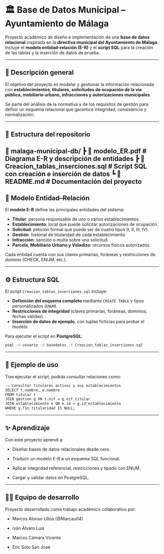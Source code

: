 # 🏛️ Base de Datos Municipal – Ayuntamiento de Málaga

Proyecto académico de diseño e implementación de una **base de datos relacional** inspirada en la **directiva municipal del Ayuntamiento de Málaga**.  
Incluye el **modelo entidad–relación (E-R)** y el **script SQL** para la creación de las tablas y la inserción de datos de prueba.

---

## 📄 Descripción general

El objetivo del proyecto es modelar y gestionar la información relacionada con **establecimientos, titulares, solicitudes de ocupación de la vía pública, mobiliario urbano, infracciones y autorizaciones municipales**.

Se parte del análisis de la normativa y de los requisitos de gestión para definir un esquema relacional que garantice integridad, consistencia y normalización.

---

## 🧩 Estructura del repositorio

📂 malaga-municipal-db/
┣ 📜 modelo_ER.pdf # Diagrama E-R y descripción de entidades
┣ 📜 Creacion_tablas_inserciones.sql # Script SQL con creación e inserción de datos
┗ 📘 README.md # Documentación del proyecto
---

## 🧠 Modelo Entidad–Relación

El **modelo E-R** define las principales entidades del sistema:

- **Titular**: persona responsable de uno o varios establecimientos.  
- **Establecimiento**: local que puede solicitar autorizaciones de ocupación.  
- **Solicitud**: petición formal que puede ser de cuatro tipos (I, II, III, IV).  
- **Gestión**: historial de titularidad de cada establecimiento.  
- **Infracción**: sanción o multa sobre una solicitud.  
- **Parcela, Mobiliario Urbano y Voladizo**: recursos físicos autorizados.  

Cada entidad cuenta con sus claves primarias, foráneas y restricciones de dominio (CHECK, ENUM, etc.).

---

## ⚙️ Estructura SQL

El script `Creacion_tablas_inserciones.sql` incluye:

- **Definición del esquema completo** mediante `CREATE TABLE` y tipos personalizados (`ENUM`).
- **Restricciones de integridad** (claves primarias, foráneas, dominios, fechas válidas).
- **Inserción de datos de ejemplo**, con tuplas ficticias para probar el modelo.

Para ejecutar el script en **PostgreSQL**:
```bash
psql -U usuario -d basedatos -f Creacion_tablas_inserciones.sql
```

---

## 🧮 Ejemplo de uso

Tras ejecutar el script, podrás consultar relaciones como:
```bash
-- Consultar titulares activos y sus establecimientos
SELECT t.nombre, e.nombre
FROM titular t
JOIN gestion g ON t.nif = g.nif_titular
JOIN establecimiento e ON e.id = g.id_establecimiento
WHERE g.fin_titularidad IS NULL;
```

---

## ✨ Aprendizaje

Con este proyecto aprendí a:

- Diseñar bases de datos relacionales desde cero.

- Traducir un modelo E-R a un esquema SQL funcional.

- Aplicar integridad referencial, restricciones y tipado con ENUM.

- Cargar y validar datos en PostgreSQL.

---

## 🧑‍💻 Equipo de desarrollo

Proyecto desarrollado como trabajo académico colaborativo por:

- Marcos Alonso Ulloa (@Marcau04)

- Iván Álvaro Luis

- Marcos Cámara Vicente

- Eric Soto San José
